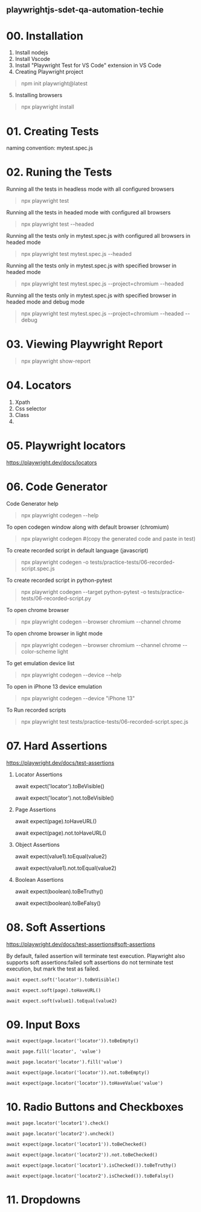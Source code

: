 ## playwrightjs-sdet-qa-automation-techie

# 00. Installation
1. Install nodejs
2. Install Vscode
3. Install "Playwright Test for VS Code" extension in VS Code
4. Creating Playwright project
> npm init playwright@latest
5. Installing browsers
> npx playwright install

# 01. Creating Tests
naming convention: mytest.spec.js

# 02. Runing the Tests
Running all the tests in headless mode with all configured  browsers
> npx playwright test

Running all the tests in headed mode with configured all browsers
> npx playwright test --headed

Running all the tests only in mytest.spec.js with configured all browsers in headed mode
> npx playwright test mytest.spec.js --headed

Running all the tests only in mytest.spec.js with specified browser in headed mode
> npx playwright test mytest.spec.js --project=chromium --headed

Running all the tests only in mytest.spec.js with specified browser in headed mode and debug mode
> npx playwright test mytest.spec.js --project=chromium --headed --debug

# 03. Viewing Playwright Report
> npx playwright show-report

# 04. Locators
1. Xpath
2. Css selector
3. Class
4. 

# 05. Playwright locators
https://playwright.dev/docs/locators

# 06. Code Generator
Code Generator help
> npx playwright codegen --help

To open codegen window along with default browser (chromium)
> npx playwright codegen   #(copy the generated code and paste in test)

To create recorded script in default language (javascript)
> npx playwright codegen -o tests/practice-tests/06-recorded-script.spec.js

To create recorded script in python-pytest
> npx playwright codegen --target python-pytest -o tests/practice-tests/06-recorded-script.py

To open chrome browser
> npx playwright codegen --browser chromium --channel chrome

To open chrome browser in light mode
> npx playwright codegen --browser chromium --channel chrome --color-scheme light

To get emulation device list
> npx playwright codegen --device --help

To open in iPhone 13 device emulation
> npx playwright codegen --device "iPhone 13"

To Run recorded scripts
> npx playwright test tests/practice-tests/06-recorded-script.spec.js


# 07. Hard Assertions
https://playwright.dev/docs/test-assertions

1. Locator Assertions

    await expect('locator').toBeVisible()

    await expect('locator').not.toBeVisible()

2. Page Assertions

    await expect(page).toHaveURL()

    await expect(page).not.toHaveURL()

3. Object Assertions

    await expect(value1).toEqual(value2)

    await expect(value1).not.toEqual(value2)

4. Boolean Assertions

    await expect(boolean).toBeTruthy()

    await expect(boolean).toBeFalsy()

# 08. Soft Assertions

https://playwright.dev/docs/test-assertions#soft-assertions

By default, failed assertion will terminate test execution.
Playwright also supports soft assertions:failed soft assertions do not terminate test execution,
but mark the test as failed.

    await expect.soft('locator').toBeVisible()

    await expect.soft(page).toHaveURL()

    await expect.soft(value1).toEqual(value2)

# 09. Input Boxs
    await expect(page.locator('locator')).toBeEmpty()

    await page.fill('locator', 'value')

    await page.locator('locator').fill('value')

    await expect(page.locator('locator')).not.toBeEmpty()

    await expect(page.locator('locator')).toHaveValue('value')

# 10. Radio Buttons and Checkboxes
    await page.locator('locator1').check()

    await page.locator('locator2').uncheck()

    await expect(page.locator('locator1')).toBeChecked()

    await expect(page.locator('locator2')).not.toBeChecked()

    await expect(page.locator('locator1').isChecked()).toBeTruthy()

    await expect(page.locator('locator2').isChecked()).toBeFalsy()

# 11. Dropdowns

